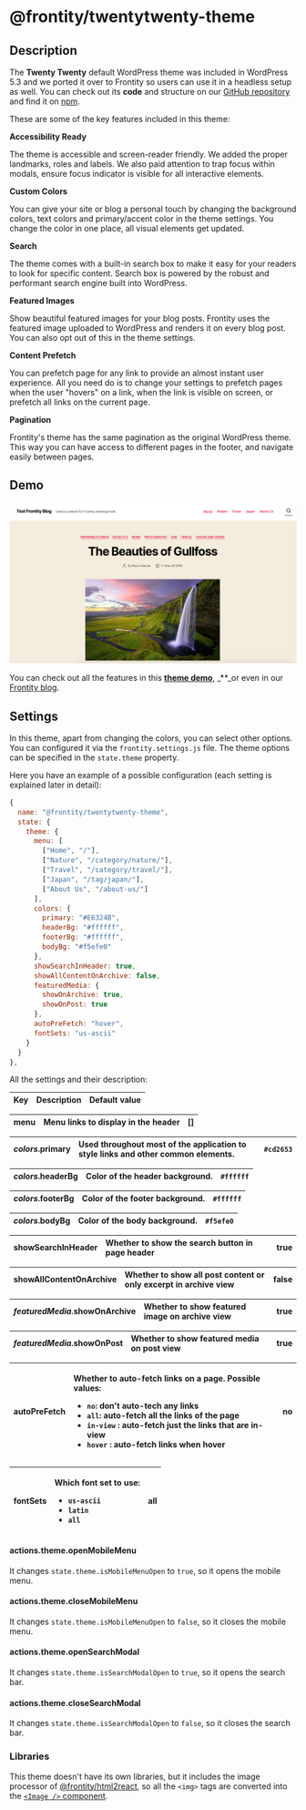 # @frontity/twentytwenty-theme

## Description

The **Twenty Twenty** default WordPress theme was included in WordPress 5.3 and we ported it over to Frontity so users can use it in a headless setup as well. You can check out its **code** and structure on our [GitHub repository](https://github.com/frontity/frontity/tree/dev/packages/twentytwenty-theme) and find it on [npm](https://www.npmjs.com/package/@frontity/twentytwenty-theme).

These are some of the key features included in this theme:

**Accessibility Ready**

The theme is accessible and screen-reader friendly. We added the proper landmarks, roles and labels. We also paid attention to trap focus within modals, ensure focus indicator is visible for all interactive elements.

**Custom Colors**

You can give your site or blog a personal touch by changing the background colors, text colors and primary/accent color in the theme settings. You change the color in one place, all visual elements get updated.

**Search**

The theme comes with a built-in search box to make it easy for your readers to look for specific content. Search box is powered by the robust and performant search engine built into WordPress.

**Featured Images**

Show beautiful featured images for your blog posts. Frontity uses the featured image uploaded to WordPress and renders it on every blog post. You can also opt out of this in the theme settings.

**Content Prefetch**

You can prefetch page for any link to provide an almost instant user experience. All you need do is to change your settings to prefetch pages when the user "hovers" on a link, when the link is visible on screen, or prefetch all links on the current page.

**Pagination**

Frontity's theme has the same pagination as the original WordPress theme. This way you can have access to different pages in the footer, and navigate easily between pages.

## Demo

![Homepage view in Twenty Twenty Frontity Theme.](../.gitbook/assets/screenshot-homepage-view-twentytwenty-frontity-theme.png)

You can check out all the features in this [**theme demo**](https://twentytwenty.frontity.org/), \_\*\*\_or even in our [Frontity blog](https://blog.frontity.org/).

## Settings

In this theme, apart from changing the colors, you can select other options. You can configured it via the `frontity.settings.js` file. The theme options can be specified in the `state.theme` property.

Here you have an example of a possible configuration \(each setting is explained later in detail\):

```javascript
{
  name: "@frontity/twentytwenty-theme",
  state: {
    theme: {
      menu: [
        ["Home", "/"],
        ["Nature", "/category/nature/"],
        ["Travel", "/category/travel/"],
        ["Japan", "/tag/japan/"],
        ["About Us", "/about-us/"]
      ],
      colors: {
        primary: "#E6324B",
        headerBg: "#ffffff",
        footerBg: "#ffffff",
        bodyBg: "#f5efe0"
      },
      showSearchInHeader: true,
      showAllContentOnArchive: false,
      featuredMedia: {
        showOnArchive: true,
        showOnPost: true
      },
      autoPreFetch: "hover",
      fontSets: "us-ascii"
    }
  }
},
```

All the settings and their description:

| Key | Description | Default value |
| :--- | :--- | :--- |


| **menu** | Menu links to display in the header | \[\] |
| :--- | :--- | :--- |


| _colors_.**primary** | Used throughout most of the application to style links and other common elements. | `#cd2653` |
| :--- | :--- | :--- |


| _colors_.**headerBg** | Color of the header background. | `#ffffff` |
| :--- | :--- | :--- |


| _colors_.**footerBg** | Color of the footer background. | `#ffffff` |
| :--- | :--- | :--- |


| _colors_.**bodyBg** | Color of the body background. | `#f5efe0` |
| :--- | :--- | :--- |


| **showSearchInHeader** | Whether to show the search button in page header | true |
| :--- | :--- | :--- |


| **showAllContentOnArchive** | Whether to show all post content or only excerpt in archive view | false |
| :--- | :--- | :--- |


| _featuredMedia_.**showOnArchive** | Whether to show featured image on archive view | true |
| :--- | :--- | :--- |


| _featuredMedia_.**showOnPost** | Whether to show featured media on post view | true |
| :--- | :--- | :--- |


<table>
  <thead>
    <tr>
      <th style="text-align:left"><b>autoPreFetch</b>
      </th>
      <th style="text-align:left">
        <p>Whether to auto-fetch links on a page. Possible values:</p>
        <ul>
          <li><code>no</code>: don&apos;t auto-tech any links</li>
          <li><code>all</code>: auto-fetch all the links of the page</li>
          <li><code>in-view</code> : auto-fetch just the links that are in-view</li>
          <li><code>hover</code> : auto-fetch links when hover</li>
        </ul>
      </th>
      <th style="text-align:left">no</th>
    </tr>
  </thead>
  <tbody></tbody>
</table>

<table>
  <thead>
    <tr>
      <th style="text-align:left"><b>fontSets</b>
      </th>
      <th style="text-align:left">
        <p>Which font set to use:</p>
        <ul>
          <li><code>us-ascii</code>
          </li>
          <li><code>latin</code>
          </li>
          <li><code>all</code>
          </li>
        </ul>
      </th>
      <th style="text-align:left">all</th>
    </tr>
  </thead>
  <tbody></tbody>
</table>

#### actions.theme.openMobileMenu

It changes `state.theme.isMobileMenuOpen` to `true`, so it opens the mobile menu.

#### actions.theme.closeMobileMenu

It changes `state.theme.isMobileMenuOpen` to `false`, so it closes the mobile menu.

#### actions.theme.openSearchModal

It changes `state.theme.isSearchModalOpen` to `true`, so it opens the search bar.

#### actions.theme.closeSearchModal

It changes `state.theme.isSearchModalOpen` to `false`, so it closes the search bar.

### Libraries

This theme doesn't have its own libraries, but it includes the image processor of [@frontity/html2react](frontity-twentytwenty-theme.md), so all the `<img>` tags are converted into the [`<Image />` component](frontity-twentytwenty-theme.md).

